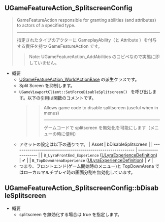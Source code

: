 ## UGameFeatureAction_SplitscreenConfig

> GameFeatureAction responsible for granting abilities (and attributes) to actors of a specified type.  
> 
> ----
> 指定されたタイプのアクターに GameplayAbility（と Attribute ）を付与する責任を持つ GameFeatureAction です。	
>> Note: UGameFeatureAction_AddAbilities のコピペなので実態に即していません。

* 概要
	* [UGameFeatureAction_WorldActionBase] の派生クラスです。
	* Split Screen を抑制します。
	* `UGameViewportClient::SetForceDisableSplitscreen() ` を呼び出します。以下の引用は関数のコメントです。  
		>> Allows game code to disable splitscreen (useful when in menus)  
		>> 
		>> ----
		>> ゲームコードで splitscreen を無効化を可能にします（メニューの時に便利）
	* アセットの設定は以下の通りです。
		| Asset                                                         | bDisableSplitscreen |
		| ------------------------------------------------------------- | ------------------- |
		| `B_LyraFrontEnd_Experience` ([ULyraExperienceDefinition])  | ✔                  |
		| `B_TopDownArenaExperience` ([ULyraExperienceDefinition])   | ✔                  |
	* つまり、フロントエンド(ゲーム開始時のメニュー)と TopDownArena ではローカルマルチプレイ時の画面分割を無効化しています。

## UGameFeatureAction_SplitscreenConfig::bDisableSplitscreen

* 概要
	* splitscreen を無効化する場合は true を指定します。


<!--- ページ内のリンク --->

<!--- 自前の画像へのリンク --->

<!--- generated --->
[ULyraExperienceDefinition]: ../../Lyra/Experience/ULyraExperienceDefinition.md#ulyraexperiencedefinition
[UGameFeatureAction_WorldActionBase]: ../../Lyra/GameFeature/UGameFeatureAction_WorldActionBase.md#ugamefeatureaction_worldactionbase
